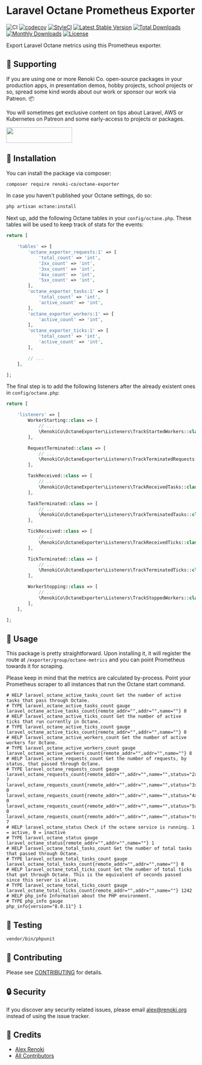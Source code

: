 Laravel Octane Prometheus Exporter
==================================

![CI](https://github.com/renoki-co/octane-exporter/workflows/CI/badge.svg?branch=master)
[![codecov](https://codecov.io/gh/renoki-co/octane-exporter/branch/master/graph/badge.svg)](https://codecov.io/gh/renoki-co/octane-exporter/branch/master)
[![StyleCI](https://github.styleci.io/repos/:styleci_code/shield?branch=master)](https://github.styleci.io/repos/:styleci_code)
[![Latest Stable Version](https://poser.pugx.org/renoki-co/octane-exporter/v/stable)](https://packagist.org/packages/renoki-co/octane-exporter)
[![Total Downloads](https://poser.pugx.org/renoki-co/octane-exporter/downloads)](https://packagist.org/packages/renoki-co/octane-exporter)
[![Monthly Downloads](https://poser.pugx.org/renoki-co/octane-exporter/d/monthly)](https://packagist.org/packages/renoki-co/octane-exporter)
[![License](https://poser.pugx.org/renoki-co/octane-exporter/license)](https://packagist.org/packages/renoki-co/octane-exporter)

Export Laravel Octane metrics using this Prometheus exporter.

## 🤝 Supporting

If you are using one or more Renoki Co. open-source packages in your production apps, in presentation demos, hobby projects, school projects or so, spread some kind words about our work or sponsor our work via Patreon. 📦

You will sometimes get exclusive content on tips about Laravel, AWS or Kubernetes on Patreon and some early-access to projects or packages.

[<img src="https://c5.patreon.com/external/logo/become_a_patron_button.png" height="41" width="175" />](https://www.patreon.com/bePatron?u=10965171)

## 🚀 Installation

You can install the package via composer:

```bash
composer require renoki-co/octane-exporter
```

In case you haven't published your Octane settings, do so:

```bash
php artisan octane:install
```

Next up, add the following Octane tables in your `config/octane.php`. These tables will be used to keep track of stats for the events:

```php
return [

    'tables' => [
        'octane_exporter_requests:1' => [
            'total_count' => 'int',
            '2xx_count' => 'int',
            '3xx_count' => 'int',
            '4xx_count' => 'int',
            '5xx_count' => 'int',
        ],
        'octane_exporter_tasks:1' => [
            'total_count' => 'int',
            'active_count' => 'int',
        ],
        'octane_exporter_workers:1' => [
            'active_count' => 'int',
        ],
        'octane_exporter_ticks:1' => [
            'total_count' => 'int',
            'active_count' => 'int',
        ],

        // ...
    ],

];
```

The final step is to add the following listeners after the already existent ones in `config/octane.php`:

```php
return [

    'listeners' => [
        WorkerStarting::class => [
            // ...
            \RenokiCo\OctaneExporter\Listeners\TrackStartedWorkers::class,
        ],

        RequestTerminated::class => [
            // ...
            \RenokiCo\OctaneExporter\Listeners\TrackTerminatedRequests::class,
        ],

        TaskReceived::class => [
            // ...
            \RenokiCo\OctaneExporter\Listeners\TrackReceivedTasks::class,
        ],

        TaskTerminated::class => [
            // ...
            \RenokiCo\OctaneExporter\Listeners\TrackTerminatedTasks::class,
        ],

        TickReceived::class => [
            // ...
            \RenokiCo\OctaneExporter\Listeners\TrackReceivedTicks::class,
        ],

        TickTerminated::class => [
            // ...
            \RenokiCo\OctaneExporter\Listeners\TrackTerminatedTicks::class,
        ],

        WorkerStopping::class => [
            // ...
            \RenokiCo\OctaneExporter\Listeners\TrackStoppedWorkers::class,
        ],
    ],

];
```

## 🙌 Usage

This package is pretty straightforward. Upon installing it, it will register the route at `/exporter/group/octane-metrics` and you can point Prometheus towards it for scraping.

Please keep in mind that the metrics are calculated by-process. Point your Prometheus scraper to all instances that run the Octane start command.

```
# HELP laravel_octane_active_tasks_count Get the number of active tasks that pass through Octane.
# TYPE laravel_octane_active_tasks_count gauge
laravel_octane_active_tasks_count{remote_addr="",addr="",name=""} 0
# HELP laravel_octane_active_ticks_count Get the number of active ticks that run currently in Octane.
# TYPE laravel_octane_active_ticks_count gauge
laravel_octane_active_ticks_count{remote_addr="",addr="",name=""} 0
# HELP laravel_octane_active_workers_count Get the number of active workers for Octane.
# TYPE laravel_octane_active_workers_count gauge
laravel_octane_active_workers_count{remote_addr="",addr="",name=""} 8
# HELP laravel_octane_requests_count Get the number of requests, by status, that passed through Octane.
# TYPE laravel_octane_requests_count gauge
laravel_octane_requests_count{remote_addr="",addr="",name="",status="2xx_count"} 7
laravel_octane_requests_count{remote_addr="",addr="",name="",status="3xx_count"} 0
laravel_octane_requests_count{remote_addr="",addr="",name="",status="4xx_count"} 0
laravel_octane_requests_count{remote_addr="",addr="",name="",status="5xx_count"} 0
laravel_octane_requests_count{remote_addr="",addr="",name="",status="total_count"} 7
# HELP laravel_octane_status Check if the octane service is running. 1 = active, 0 = inactive
# TYPE laravel_octane_status gauge
laravel_octane_status{remote_addr="",addr="",name=""} 1
# HELP laravel_octane_total_tasks_count Get the number of total tasks that passed through Octane.
# TYPE laravel_octane_total_tasks_count gauge
laravel_octane_total_tasks_count{remote_addr="",addr="",name=""} 0
# HELP laravel_octane_total_ticks_count Get the number of total ticks that got through Octane. This is the equivalent of seconds passed since this server is alive.
# TYPE laravel_octane_total_ticks_count gauge
laravel_octane_total_ticks_count{remote_addr="",addr="",name=""} 1242
# HELP php_info Information about the PHP environment.
# TYPE php_info gauge
php_info{version="8.0.11"} 1
```

## 🐛 Testing

``` bash
vendor/bin/phpunit
```

## 🤝 Contributing

Please see [CONTRIBUTING](CONTRIBUTING.md) for details.

## 🔒  Security

If you discover any security related issues, please email alex@renoki.org instead of using the issue tracker.

## 🎉 Credits

- [Alex Renoki](https://github.com/rennokki)
- [All Contributors](../../contributors)
